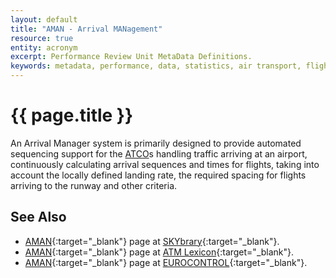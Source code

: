 ```yaml
---
layout: default
title: "AMAN - Arrival MANagement"
resource: true
entity: acronym
excerpt: Performance Review Unit MetaData Definitions.
keywords: metadata, performance, data, statistics, air transport, flights, europe, delay, safety
---
```

# {{ page.title }}

An Arrival Manager system is primarily designed to provide automated sequencing
support for the [ATCO][atco]s handling traffic arriving at an airport, continuously calculating
arrival sequences and times for flights, taking into account the locally defined landing rate,
the required spacing for flights arriving to the runway and other criteria.


## See Also

* [AMAN][amanSB]{:target="_blank"} page at [SKYbrary][sb]{:target="_blank"}.
* [AMAN][amanLX]{:target="_blank"} page at [ATM Lexicon][lexi]{:target="_blank"}.
* [AMAN][amanCTRL]{:target="_blank"} page at [EUROCONTROL][ectrl]{:target="_blank"}.

[atco]: <{{ "/references/acronym/atco.html"| prepend: site.baseurl | prepend: site.url }}> "Air Traffic Controller"
[amanSB]: <http://www.skybrary.aero/index.php/Arrival_Manager_(AMAN)> "Arrival Management - SKYbrary"
[amanLX]: <https://ext.eurocontrol.int/lexicon/index.php/Arrival_Manager> "Arrival Management - ATM Lexicon"
[amanCTRL]: <http://www.eurocontrol.int/services/arrival-manager-aman> "Arrival Management - EUROCONTROL"
[lexi]: <https://ext.eurocontrol.int/lexicon/index.php/Main_Page> "ATM Lexicon"
[ectrl]: <https://www.eurocontrol.int/> "EUROCONTROL"
[sb]: <http://www.skybrary.aero> "SKYbrary"
